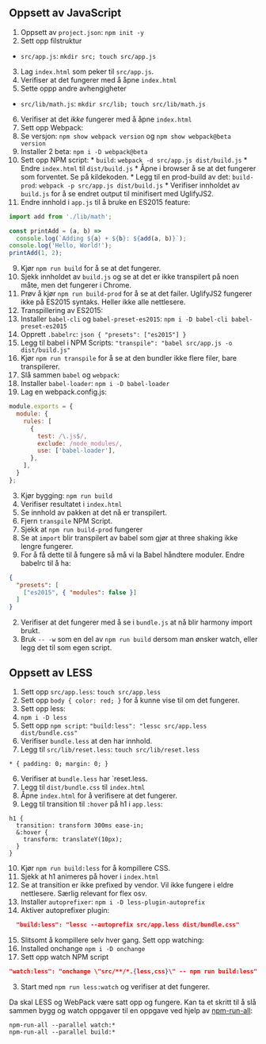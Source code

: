 ## Oppsett av JavaScript

1. Oppsett av `project.json`: `npm init -y`
2. Sett opp filstruktur
  * `src/app.js`: `mkdir src; touch src/app.js`
3. Lag `index.html` som peker til `src/app.js`.
4. Verifiser at det fungerer med å åpne `index.html`
5. Sette oppp andre avhengigheter
  * `src/lib/math.js`: `mkdir src/lib; touch src/lib/math.js`
6. Verifiser at det *ikke* fungerer med å åpne `index.html`
7. Sett opp Webpack:
  1. Se versjon: `npm show webpack version` og `npm show webpack@beta version`
  2. Installer 2 beta: `npm i -D webpack@beta`
  3. Sett opp NPM script:
    * `build`: `webpack -d src/app.js dist/build.js`
    * Endre `index.html` til `dist/build.js`
    * Åpne i browser å se at det fungerer som forventet. Se på kildekoden.
    * Legg til en prod-build av det: `build-prod`: `webpack -p src/app.js dist/build.js`
    * Verifiser innholdet av `build.js` for å se endret output til minifisert med UglifyJS2.
8. Endre innhold i `app.js` til å bruke en ES2015 feature:
```js
import add from './lib/math';

const printAdd = (a, b) =>
  console.log(`Adding ${a} + ${b}: ${add(a, b)}`);
console.log('Hello, World!');
printAdd(1, 2);
```
9. Kjør `npm run build` for å se at det fungerer.
10. Sjekk innholdet av `build.js` og se at det er ikke transpilert på noen måte, men det fungerer i Chrome.
11. Prøv å kjør `npm run build-prod` for å se at det failer. UglifyJS2 fungerer ikke på ES2015 syntaks. Heller ikke alle nettlesere.
12. Transpillering av ES2015:
  1. Installer `babel-cli` og `babel-preset-es2015`: `npm i -D babel-cli babel-preset-es2015`
  2. Opprett `.babelrc`:
    ```json
    {
      "presets": ["es2015"]
    }
    ```
  3. Legg til babel i NPM Scripts: `"transpile": "babel src/app.js -o dist/build.js"`
  4. Kjør `npm run transpile` for å se at den bundler ikke flere filer, bare transpilerer.
13. Slå sammen `babel` og `webpack`:
  1. Installer `babel-loader`: `npm i -D babel-loader`
  2. Lag en webpack.config.js:
  ```js
  module.exports = {
    module: {
      rules: [
        {
          test: /\.js$/,
          exclude: /node_modules/,
          use: ['babel-loader'],
        },
      ],
    }
  };
  ```
  3. Kjør bygging: `npm run build`
  4. Verifiser resultatet i `index.html`
  5. Se innhold av pakken at det nå er transpilert.
  6. Fjern `transpile` NPM Script.
  7. Sjekk at `npm run build-prod` fungerer
14. Se at `import` blir transpilert av babel som gjør at three shaking ikke lengre fungerer.
  1. For å få dette til å fungere så må vi la Babel håndtere moduler. Endre babelrc til å ha:
  ```json
  {
    "presets": [
      ["es2015", { "modules": false }]
    ]
  }
  ```
  2. Verifiser at det fungerer med å se i `bundle.js` at nå blir harmony import brukt.
15. Bruk `-- -w` som en del av `npm run build` dersom man ønsker watch, eller legg det til som egen script.

## Oppsett av LESS

1. Sett opp `src/app.less`: `touch src/app.less`
2. Sett opp `body { color: red; }` for å kunne vise til om det fungerer.
3. Sett opp less:
  1. `npm i -D less`
  2. Sett opp `npm script`: `"build:less": "lessc src/app.less dist/bundle.css"`
4. Verifiser `bundle.less` at den har innhold.
5. Legg til `src/lib/reset.less`: `touch src/lib/reset.less`
  ```less
  * { padding: 0; margin: 0; }
  ```
6. Verifiser at `bundle.less` har `reset.less.
7. Legg til `dist/bundle.css` til `index.html`
8. Åpne `index.html` for å verifisere at det fungerer.
9. Legg til transition til `:hover` på h1 i `app.less`:
  ```less
  h1 {
    transition: transform 300ms ease-in;
    &:hover {
      transform: translateY(10px);
    }
  }
  ```
10. Kjør `npm run build:less` for å kompillere CSS.
11. Sjekk at h1 animeres på hover i `index.html`
12. Se at transition er ikke prefixed by vendor. Vil ikke fungere i eldre nettlesere. Særlig relevant for flex osv.
13. Installer `autoprefixer`: `npm i -D less-plugin-autoprefix`
14. Aktiver autoprefixer plugin:
  ```json
    "build:less": "lessc --autoprefix src/app.less dist/bundle.css"
  ```
15. Slitsomt å kompillere selv hver gang. Sett opp watching:
  1. Installed onchange `npm i -D onchange`
  2. Sett opp watch NPM script
  ```json
  "watch:less": "onchange \"src/**/*.{less,css}\" -- npm run build:less"
  ```
  3. Start med `npm run less:watch` og verifiser at det fungerer.

Da skal LESS og WebPack være satt opp og fungere. Kan ta et skritt til å slå
sammen bygg og watch oppgaver til en oppgave ved hjelp av [npm-run-all](http://npm.im/npm-run-all):

```
npm-run-all --parallel watch:*
npm-run-all --parallel build:*
```
